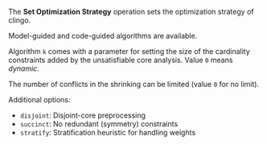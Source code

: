 The **Set Optimization Strategy** operation sets the optimization strategy of clingo.

Model-guided and code-guided algorithms are available.

Algorithm `k` comes with a parameter for setting the size of the cardinality constraints added by the unsatisfiable core analysis. Value `0` means _dynamic_.

The number of conflicts in the shrinking can be limited (value `0` for no limit).

Additional options:
- `disjoint`: Disjoint-core preprocessing
- `succinct`: No redundant (symmetry) constraints
- `stratify`: Stratification heuristic for handling weights
